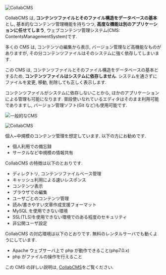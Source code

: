 ![CollabCMS](http://contentsviewer.work/Master/CollabCMS/Images/Logo.png)

CollabCMS は, **コンテンツファイルとそのファイル構造をデータベースの基本** とし,
基本的なコンテンツ管理機能を持ちつつ, **高度な機能は別のアプリケーションに任せてしまう**,
ウェブコンテンツ管理システム(CMS: ContentsManagementSystem)です.

多くの CMS は, コンテンツの編集から表示, バージョン管理など高機能なものがありますが,
その分コンテンツファイルはそのシステムに強く依存してしまいます.

この CMS は, コンテンツファイルとそのファイル構造をデータベースの基本とするため,
**コンテンツファイルはシステムに依存しません**.
システムを通さずにファイルを変更, 移動, 削除しても正しく表示します.

コンテンツファイルがシステムに依存しないことから, ほかのアプリケーションによる管理も可能になります.
普段使いなれているエディタはそのまま利用可能でありますし,
バージョン管理ソフト(Git など)も使用可能です.

![一般的なCMS](http://contentsviewer.work/Master/CollabCMS/Images/GeneralCMS.png)

![CollabCMS](http://contentsviewer.work/Master/CollabCMS/Images/ThisCMS.png)

個人~中規模のコンテンツ管理を想定しています.
以下の方にお勧めです.

- 個人利用での備忘録
- サークルなど中規模の情報共有

CollabCMS の特徴は以下のとおりです.

- ディレクトリ, コンテンツファイルベース管理
- キャッシュ利用による速いレスポンス
- コンテンツ表示
- ブラウザでの編集
- ユーザごとのコンテンツ管理
- 読み/書きやすい文章作成支援フォーマット
- MySQL を使用できない環境
- SSL(TLS)を使用できない環境でのある程度のセキュリティ
- 非公開ユーザ設定

CollabCMS の対応環境は以下のとおりです. 無料のレンタルサーバでも動くようにしています.

- Apache ウェブサーバ上で php が動作できること(php7.0.x)
- php がファイルの操作を行えること

この CMS の詳しい説明は, [CollabCMS](http://contentsviewer.work/Master/CollabCMS/CollabCMS)をご覧ください.
